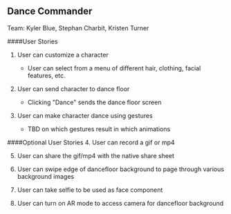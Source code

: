 ## Dance Commander
Team: Kyler Blue, Stephan Charbit, Kristen Turner


####User Stories
1. User can customize a character
    - User can select from a menu of different hair, clothing, facial features, etc.
    
2. User can send character to dance floor
    - Clicking "Dance" sends the dance floor screen
    
3. User can make character dance using gestures
    - TBD on which gestures result in which animations
    
    
####Optional User Stories
4. User can record a gif or mp4

5. User can share the gif/mp4 with the native share sheet

6. User can swipe edge of dancefloor background to page through various background images

7. User can take selfie to be used as face component

8. User can turn on AR mode to access camera for dancefloor background
